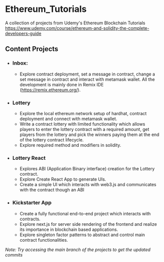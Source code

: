 # Ethereum_Tutorials
A collection of projects from Udemy's Ethereum Blockchain Tutorials https://www.udemy.com/course/ethereum-and-solidity-the-complete-developers-guide

## Content Projects
- ### Inbox:
  - Explore contract deployment, set a message in contract, change a set message in contract and interact with metamask wallet. All the development is mainly done in Remix IDE (https://remix.ethereum.org/).

- ### Lottery
  - Explore the local ethereum network setup of hardhat, contract deployment and connect with metamask wallet.
  - Write a contract lottery with limited functionality which allows players to enter the lottery contract with a required amount, get players from the lottery and pick the winners paying them at the end of the lottery contract lifecycle.
  - Explore required method and modifiers in solidity.

- ### Lottery React
  - Explores ABI (Application Binary interface) creation for the Lottery contract.
  - Explore Create React App to generate UIs.
  - Create a simple UI which interacts with web3.js and communicates with the contract though an ABI
 
- ### Kickstarter App
  - Create a fully functional end-to-end project which interacts with contracts.
  - Explore next.js for server side rendering of the frontend and realize its importance in blockchain based applications.
  - Explore singleton factor patterns to abstract and control main contract functionalities.
 
_Note: Try accessing the main branch of the projects to get the updated commits_
